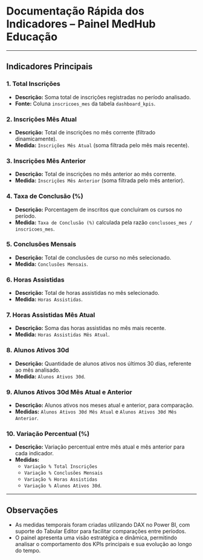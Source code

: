 # Documentação Rápida dos Indicadores – Painel MedHub Educação

---

## Indicadores Principais

### 1. Total Inscrições  
- **Descrição:** Soma total de inscrições registradas no período analisado.  
- **Fonte:** Coluna `inscricoes_mes` da tabela `dashboard_kpis`.

### 2. Inscrições Mês Atual  
- **Descrição:** Total de inscrições no mês corrente (filtrado dinamicamente).  
- **Medida:** `Inscrições Mês Atual` (soma filtrada pelo mês mais recente).

### 3. Inscrições Mês Anterior  
- **Descrição:** Total de inscrições no mês anterior ao mês corrente.  
- **Medida:** `Inscrições Mês Anterior` (soma filtrada pelo mês anterior).

### 4. Taxa de Conclusão (%)  
- **Descrição:** Porcentagem de inscritos que concluíram os cursos no período.  
- **Medida:** `Taxa de Conclusão (%)` calculada pela razão `conclusoes_mes / inscricoes_mes`.

### 5. Conclusões Mensais  
- **Descrição:** Total de conclusões de curso no mês selecionado.  
- **Medida:** `Conclusões Mensais`.

### 6. Horas Assistidas  
- **Descrição:** Total de horas assistidas no mês selecionado.  
- **Medida:** `Horas Assistidas`.

### 7. Horas Assistidas Mês Atual  
- **Descrição:** Soma das horas assistidas no mês mais recente.  
- **Medida:** `Horas Assistidas Mês Atual`.

### 8. Alunos Ativos 30d  
- **Descrição:** Quantidade de alunos ativos nos últimos 30 dias, referente ao mês analisado.  
- **Medida:** `Alunos Ativos 30d`.

### 9. Alunos Ativos 30d Mês Atual e Anterior  
- **Descrição:** Alunos ativos nos meses atual e anterior, para comparação.  
- **Medidas:** `Alunos Ativos 30d Mês Atual` e `Alunos Ativos 30d Mês Anterior`.

### 10. Variação Percentual (%)  
- **Descrição:** Variação percentual entre mês atual e mês anterior para cada indicador.  
- **Medidas:**  
  - `Variação % Total Inscrições`  
  - `Variação % Conclusões Mensais`  
  - `Variação % Horas Assistidas`  
  - `Variação % Alunos Ativos 30d`.

---

## Observações

- As medidas temporais foram criadas utilizando DAX no Power BI, com suporte do Tabular Editor para facilitar comparações entre períodos.  
- O painel apresenta uma visão estratégica e dinâmica, permitindo analisar o comportamento dos KPIs principais e sua evolução ao longo do tempo.
